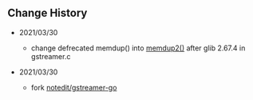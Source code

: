 ## Change History





- 2021/03/30
    - change defrecated memdup() into [memdup2()](https://developer.gnome.org/glib/stable/glib-Memory-Allocation.html#g-memdup2) after glib 2.67.4 in gstreamer.c

- 2021/03/30
    - fork [notedit/gstreamer-go](https://github.com/notedit/gstreamer-go)
